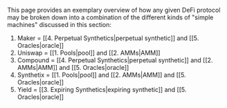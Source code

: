 This page provides an exemplary overview of how any given DeFi protocol may be broken down into a combination of the different kinds of "simple machines" discussed in this section:

1. Maker = [[4. Perpetual Synthetics|perpetual synthetic]] and [[5. Oracles|oracle]] 
2. Uniswap = [[1. Pools|pool]] and [[2. AMMs|AMM]] 
3. Compound = [[4. Perpetual Synthetics|perpetual synthetic]] and [[2. AMMs|AMM]] and [[5. Oracles|oracle]] 
4. Synthetix = [[1. Pools|pool]] and [[2. AMMs|AMM]] and [[5. Oracles|oracle]]  
5. Yield = [[3. Expiring Synthetics|expiring synthetic]] and [[5. Oracles|oracle]] 